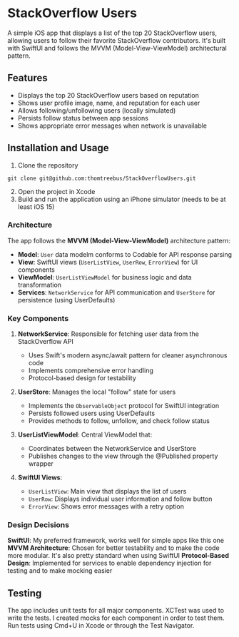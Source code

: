 # StackOverflow Users
A simple iOS app that displays a list of the top 20 StackOverflow users, allowing users to follow their favorite StackOverflow contributors. It's built with SwiftUI and follows the MVVM (Model-View-ViewModel) architectural pattern.

## Features

- Displays the top 20 StackOverflow users based on reputation
- Shows user profile image, name, and reputation for each user
- Allows following/unfollowing users (locally simulated)
- Persists follow status between app sessions
- Shows appropriate error messages when network is unavailable

## Installation and Usage

1. Clone the repository

```
git clone git@github.com:thomtreebus/StackOverflowUsers.git
```

2. Open the project in Xcode
3. Build and run the application using an iPhone simulator (needs to be at least iOS 15)

### Architecture

The app follows the **MVVM (Model-View-ViewModel)** architecture pattern:

- **Model**: `User` data modelm conforms to Codable for API response parsing
- **View**: SwiftUI views (`UserListView`, `UserRow`, `ErrorView`) for UI components
- **ViewModel**: `UserListViewModel` for business logic and data transformation
- **Services**: `NetworkService` for API communication and `UserStore` for persistence (using UserDefaults)

### Key Components

1. **NetworkService**: Responsible for fetching user data from the StackOverflow API
   - Uses Swift's modern async/await pattern for cleaner asynchronous code
   - Implements comprehensive error handling
   - Protocol-based design for testability

2. **UserStore**: Manages the local "follow" state for users
   - Implements the `ObservableObject` protocol for SwiftUI integration
   - Persists followed users using UserDefaults
   - Provides methods to follow, unfollow, and check follow status

3. **UserListViewModel**: Central ViewModel that:
   - Coordinates between the NetworkService and UserStore
   - Publishes changes to the view through the @Published property wrapper

4. **SwiftUI Views**:
   - `UserListView`: Main view that displays the list of users
   - `UserRow`: Displays individual user information and follow button
   - `ErrorView`: Shows error messages with a retry option

### Design Decisions

**SwiftUI**: My preferred framework, works well for simple apps like this one
**MVVM Architecture**: Chosen for better testability and to make the code more modular. It's also pretty standard when using SwiftUI
**Protocol-Based Design**: Implemented for services to enable dependency injection for testing and to make mocking easier

## Testing

The app includes unit tests for all major components. XCTest was used to write the tests. I created mocks for each component in order to test them. 
Run tests using Cmd+U in Xcode or through the Test Navigator.
